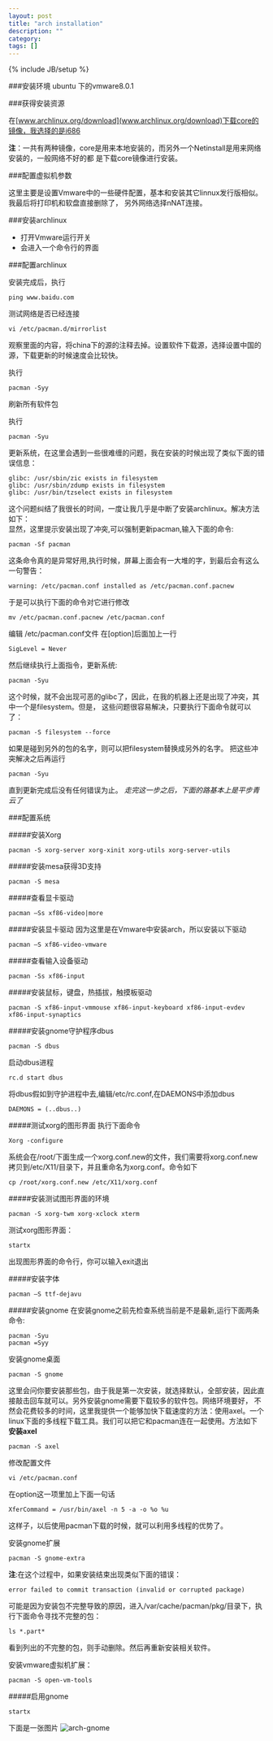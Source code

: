 ```yaml
---
layout: post
title: "arch installation"
description: ""
category: 
tags: []
---
```


{% include JB/setup %}

###安装环境
ubuntu 下的vmware8.0.1

###获得安装资源

在[www.archlinux.org/download](www.archlinux.org/download)下载core的镜像，我选择的是i686

**注**：一共有两种镜像，core是用来本地安装的，而另外一个Netinstall是用来网络安装的，一般网络不好的都
是下载core镜像进行安装。


###配置虚拟机参数

这里主要是设置Vmware中的一些硬件配置，基本和安装其它linnux发行版相似。我最后将打印机和软盘直接删除了，
另外网络选择nNAT连接。

###安装archlinux

+ 打开Vmware运行开关  
+ 会进入一个命令行的界面

###配置archlinux

安装完成后，执行  

    ping www.baidu.com

测试网络是否已经连接  

    vi /etc/pacman.d/mirrorlist

观察里面的内容，将china下的源的注释去掉。设置软件下载源，选择设置中国的源，下载更新的时候速度会比较快。

执行 

    pacman -Syy

刷新所有软件包


执行  

    pacman -Syu

更新系统，在这里会遇到一些很难缠的问题，我在安装的时候出现了类似下面的错误信息：

    glibc: /usr/sbin/zic exists in filesystem
    glibc: /usr/sbin/zdump exists in filesystem
    glibc: /usr/bin/tzselect exists in filesystem

这个问题纠结了我很长的时间，一度让我几乎是中断了安装archlinux。解决方法如下：  
显然，这里提示安装出现了冲突,可以强制更新pacman,输入下面的命令:

    pacman -Sf pacman

这条命令真的是异常好用,执行时候，屏幕上面会有一大堆的字，到最后会有这么一句警告：

    warning: /etc/pacman.conf installed as /etc/pacman.conf.pacnew

于是可以执行下面的命令对它进行修改

    mv /etc/pacman.conf.pacnew /etc/pacman.conf

编辑 /etc/pacman.conf文件
在[option]后面加上一行

    SigLevel = Never 

然后继续执行上面指令，更新系统:

    pacman -Syu

这个时候，就不会出现可恶的glibc了，因此，在我的机器上还是出现了冲突，其中一个是filesystem。但是，
这些问题很容易解决，只要执行下面命令就可以了：

    pacman -S filesystem --force

如果是碰到另外的包的名字，则可以把filesystem替换成另外的名字。
把这些冲突解决之后再运行

    pacman -Syu

直到更新完成后没有任何错误为止。
_走完这一步之后，下面的路基本上是平步青云了_

###配置系统

#####安装Xorg

    pacman -S xorg-server xorg-xinit xorg-utils xorg-server-utils

#####安装mesa获得3D支持

    pacman -S mesa

#####查看显卡驱动

    pacman –Ss xf86-video|more

#####安装显卡驱动
因为这里是在Vmware中安装arch，所以安装以下驱动

    pacman –S xf86-video-vmware

#####查看输入设备驱动

    pacman -Ss xf86-input

#####安装鼠标，键盘，热插拔，触摸板驱动

    pacman -S xf86-input-vmmouse xf86-input-keyboard xf86-input-evdev xf86-input-synaptics

#####安装gnome守护程序dbus

    pacman -S dbus

启动dbus进程

    rc.d start dbus

将dbus假如到守护进程中去,编辑/etc/rc.conf,在DAEMONS中添加dbus

    DAEMONS = (..dbus..)

#####测试xorg的图形界面
执行下面命令

    Xorg -configure

系统会在/root/下面生成一个xorg.conf.new的文件，我们需要将xorg.conf.new拷贝到/etc/X11/目录下，并且重命名为xorg.conf。命令如下

    cp /root/xorg.conf.new /etc/X11/xorg.conf

#####安装测试图形界面的环境

    pacman -S xorg-twm xorg-xclock xterm

测试xorg图形界面：

    startx

出现图形界面的命令行，你可以输入exit退出

#####安装字体

    pacman –S ttf-dejavu

#####安装gnome
在安装gnome之前先检查系统当前是不是最新,运行下面两条命令:

    pacman -Syu
    pacman =Syy

安装gnome桌面

    pacman -S gnome

这里会问你要安装那些包，由于我是第一次安装，就选择默认，全部安装，因此直接敲击回车就可以。另外安装gnome需要下载较多的软件包。网络环境要好，
不然会花费较多的时间，这里我提供一个能够加快下载速度的方法：使用axel。一个linux下面的多线程下载工具。我们可以把它和pacman连在一起使用。方法如下
**安装axel**

    pacman -S axel

修改配置文件

    vi /etc/pacman.conf

在option这一项里加上下面一句话

    XferCommand = /usr/bin/axel -n 5 -a -o %o %u

这样子，以后使用pacman下载的时候，就可以利用多线程的优势了。

安装gnome扩展

    pacman -S gnome-extra

**注**:在这个过程中，如果安装结束出现类似下面的错误：

    error failed to commit transaction (invalid or corrupted package)

可能是因为安装包不完整导致的原因，进入/var/cache/pacman/pkg/目录下，执行下面命令寻找不完整的包：
    
    ls *.part*
 
看到列出的不完整的包，则手动删除。然后再重新安装相关软件。

安装vmware虚拟机扩展：

    pacman -S open-vm-tools


#####启用gnome

    startx

下面是一张图片
![arch-gnome](/images/arch-gnome.png)

